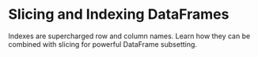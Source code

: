 # Slicing and Indexing DataFrames

Indexes are supercharged row and column names. Learn how they can be combined with slicing for powerful DataFrame subsetting.
